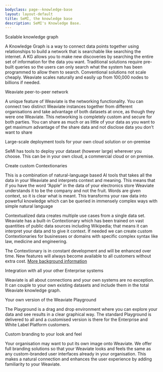 ```yaml
---
bodyclass: page--knowledge-base
layout: layout-default
title: SeMI, the knowledge base
description: SeMI's Knowledge Base.
---
```


<article class="container">
<section>
<a id="KG">Scalable knowledge graph</a>
<p>A Knowledge Graph is a way to connect data points together using relationships to build a network that is searchable like searching the internet. A KG allows you to make new discoveries by searching the entire set of information for the data you want. Traditional solutions require pre-built queries so the users can only search what the system has been programmed to allow them to search. Conventional solutions not scale cheaply. Weaviate scales naturally and easily up from 100,000 nodes to billions if needed.
</p>
</section>
<section>
<a id="peertopeer">Weaviate peer-to-peer network</a>
<p>A unique feature of Weaviate is the networking functionality. You can connect two distinct Weaviate instances together from different organisations and take advantage of both datasets at once, as though they were one Weaviate. This networking is completely custom and secure for both parties. You can share as much or as little of your data as you want to get maximum advantage of the share data and not disclose data you don’t want to share</p>
</section>
<section>
<a id="deployment">Large-scale deployment tools for your own cloud solution or on-premise</a>
<p>SeMI has tools to deploy your dataset (however large) wherever you choose. This can be in your own cloud, a commercial cloud or on premise.</p>
</section>
<section>
<a id="contextionary">Create custom Contextionaries</a>
<p>This is a combination of natural-language based AI tools that takes all the data in your Weaviate and interprets context and meaning. This means that if you have the word “Apple” in the data of your electronics store Weaviate understands it to be the company and not the fruit. Words are given context, so it is clear what is meant. This transforms your raw data into powerful knowledge which can be queried in immensely complex ways with simple natural language</p>
<p>Contextualized data creates multiple use cases from a single data set. Weaviate has a built-in Contextionary which has been trained on vast quantities of public data sources including Wikipedia; that means it can interpret your data and to give it context. If needed we can create custom Contextionaries for businesses or domains with specific complex syntax like law, medicine and engineering.</p>
<p>The Contextionary is in constant development and will be enhanced over time. New features will always become available to all customers without extra cost.
<a href='/knowledge-base/wiki-semi-consulting/learn/technology-summary/#contextionary'>More background information</a></p>
</section>
<section>
<a id="integration">Integration with all your other Enterprise systems</a>
<p>Weaviate is all about connections and your own systems are no exception. It can couple to your own existing datasets and include them in the total Weaviate knowledge graph.</p>
</section>
<section>
<a id="playground">Your own version of the Weaviate Playground</a>
<p>The Playground is a drag and drop environment where you can explore your data and see results in a clear graphical way. The standard Playground is delivered to all and a customised version is there for the Enterprise and White Label Platform customers.</p>
</section>
<section>
<a id="branding">Custom branding to your look and feel</a>
<p>Your organisation may want to put its own image onto Weaviate. We offer full branding solutions so that your Weaviate looks and feels the same as any custom-branded user interfaces already in your organisation. This makes a natural connection and enhances the user experience by adding familiarity to your Weaviate.</p>
</section>
</article>

